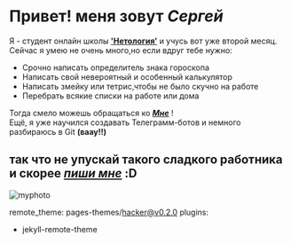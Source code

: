 # Привет! меня зовут *Сергей*
Я - студент онлайн школы **['Нетология'](https://netology.ru/)** и учусь вот уже второй месяц.<br/>
Сейчас я умею не очень много,но если вдруг тебе нужно:<br/>
- Срочно написать определитель знака гороскопа
- Написать свой невероятный и особенный калькулятор
- Написать змейку или тетрис,чтобы не было скучно на работе
- Перебрать всякие списки на работе или дома<br/>

Тогда смело можешь обращаться ко ***[Мне](https://vk.com/sergeiukolov)*** !<br/>
Ещё, я уже научился создавать Телеграмм-ботов и немного разбираюсь в Git **(ваау!!)**<br/>
## так что не упускай такого сладкого работника и скорее ***[пиши мне](https://vk.com/sergeiukolov)*** :D
![myphoto](https://sun9-north.userapi.com/sun9-78/s/v1/ig2/32hkC2JAKmA6i9cxGRTKdnv8kuq0TVPHGUoefWlsFpM5n_c8BEXcak4akbR_ESsdfCxwnnyzYIP37sYulInbj_KF.jpg?size=720x1080&quality=95&type=album)

remote_theme: pages-themes/hacker@v0.2.0
plugins:
- jekyll-remote-theme
